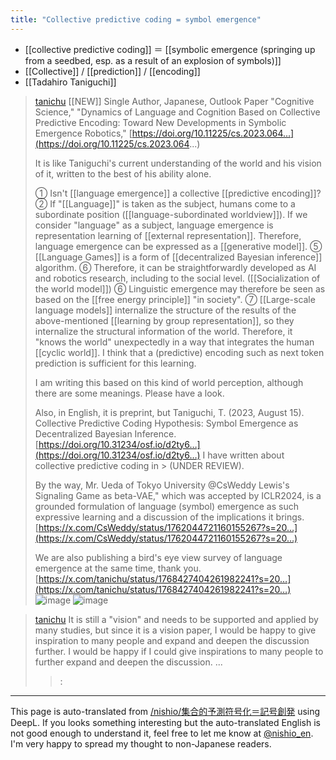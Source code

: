```yaml
---
title: "Collective predictive coding = symbol emergence"
---
```


- [[collective predictive coding]] ＝ [[symbolic emergence (springing up from a seedbed, esp. as a result of an explosion of symbols)]]
- [[Collective]] / [[prediction]] / [[encoding]]
- [[Tadahiro Taniguchi]]
> [tanichu](https://twitter.com/tanichu/status/1762044721160155267) [[NEW]] Single Author, Japanese, Outlook Paper
>  "Cognitive Science," "Dynamics of Language and Cognition Based on Collective Predictive Encoding: Toward New Developments in Symbolic Emergence Robotics," [https://doi.org/10.11225/cs.2023.064...](https://doi.org/10.11225/cs.2023.064...)
>
>  It is like Taniguchi's current understanding of the world and his vision of it, written to the best of his ability alone.
>
>  ① Isn't [[language emergence]] a collective [[predictive encoding]]?
>  ② If "[[Language]]" is taken as the subject, humans come to a subordinate position ([[language-subordinated worldview]]).
>  If we consider "language" as a subject, language emergence is representation learning of [[external representation]].
>  Therefore, language emergence can be expressed as a [[generative model]].
>  ⑤ [[Language Games]] is a form of [[decentralized Bayesian inference]] algorithm.
>  ⑥ Therefore, it can be straightforwardly developed as AI and robotics research, including to the social level. ([[Socialization of the world model]])
>  ⑥ Linguistic emergence may therefore be seen as based on the [[free energy principle]] "in society".
>  ⑦ [[Large-scale language models]] internalize the structure of the results of the above-mentioned [[learning by group representation]], so they internalize the structural information of the world. Therefore, it "knows the world" unexpectedly in a way that integrates the human [[cyclic world]]. I think that a (predictive) encoding such as next token prediction is sufficient for this learning.
>
>  I am writing this based on this kind of world perception, although there are some meanings. Please have a look.
>
>  Also, in English, it is preprint, but
>  Taniguchi, T. (2023, August 15). Collective Predictive Coding Hypothesis: Symbol Emergence as Decentralized Bayesian Inference. [https://doi.org/10.31234/osf.io/d2ty6…](https://doi.org/10.31234/osf.io/d2ty6…)
>  I have written about collective predictive coding in > (UNDER REVIEW).
>
>  By the way, Mr. Ueda of Tokyo University
>  @CsWeddy
>  Lewis's Signaling Game as beta-VAE," which was accepted by ICLR2024, is a grounded formulation of language (symbol) emergence as such expressive learning and a discussion of the implications it brings.
>  [https://x.com/CsWeddy/status/1762044721160155267?s=20…](https://x.com/CsWeddy/status/1762044721160155267?s=20…)
>
>  We are also publishing a bird's eye view survey of language emergence at the same time, thank you.
>  [https://x.com/tanichu/status/1768427404261982241?s=20…](https://x.com/tanichu/status/1768427404261982241?s=20…)
>  ![image](https://pbs.twimg.com/media/GIq3gFGaAAAtt5C?format=png&name=medium#.png) ![image](https://pbs.twimg.com/media/GIq3l1dbcAACYBy?format=png&name=900x900#.png)

> [tanichu](https://twitter.com/tanichu/status/1768434030729724014) It is still a "vision" and needs to be supported and applied by many studies, but since it is a vision paper, I would be happy to give inspiration to many people and expand and deepen the discussion further. I would be happy if I could give inspirations to many people to further expand and deepen the discussion. ...
>  >:


---
This page is auto-translated from [/nishio/集合的予測符号化＝記号創発](https://scrapbox.io/nishio/集合的予測符号化＝記号創発) using DeepL. If you looks something interesting but the auto-translated English is not good enough to understand it, feel free to let me know at [@nishio_en](https://twitter.com/nishio_en). I'm very happy to spread my thought to non-Japanese readers.